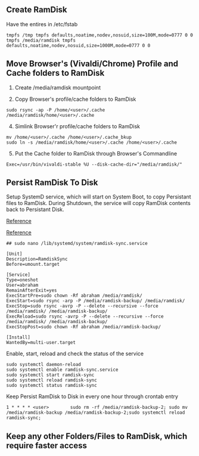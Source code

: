 ## Create RamDisk

Have the entires in /etc/fstab

    tmpfs /tmp tmpfs defaults,noatime,nodev,nosuid,size=100M,mode=0777 0 0
    tmpfs /media/ramdisk tmpfs defaults,noatime,nodev,nosuid,size=1000M,mode=0777 0 0

## Move Browser's (Vivaldi/Chrome) Profile and Cache folders to RamDisk

  1. Create /media/ramdisk mountpoint
  
  3. Copy Browser's profile/cache folders to RamDisk
  
    sudo rsync -ap -P /home/<user>/.cache /media/ramdisk/home/<user>/.cache
    
  4. Simlink Browser'r profile/cache folders to RamDisk
  
    mv /home/<user>/.cache /home/<user>/.cache_bkup
    sudo ln -s /media/ramdisk/home/<user>/.cache /home/<user>/.cache
  
  5. Put the Cache folder to RamDisk through Browser's Commandline
  
    Exec=/usr/bin/vivaldi-stable %U --disk-cache-dir="/media/ramdisk/"

## Persist RamDisk To Disk

Setup SystemD service, which will start on System Boot, to copy Persistant files to RamDisk.
During Shutdown, the service will copy RamDisk contents back to Persistant Disk.

[Reference](https://docs.observium.org/persistent_ramdisk/)

[Reference](https://linuxhint.com/ramdisk_ubuntu_1804/)

    ## sudo nano /lib/systemd/system/ramdisk-sync.service
    
    [Unit]
    Description=RamdiskSync
    Before=umount.target

    [Service]
    Type=oneshot
    User=abraham
    RemainAfterExit=yes
    ExecStartPre=sudo chown -Rf abraham /media/ramdisk/
    ExecStart=sudo rsync -arp -P /media/ramdisk-backup/ /media/ramdisk/
    ExecStop=sudo rsync -avrp -P --delete --recursive --force /media/ramdisk/ /media/ramdisk-backup/
    ExecReload=sudo rsync -avrp -P --delete --recursive --force /media/ramdisk/ /media/ramdisk-backup/
    ExecStopPost=sudo chown -Rf abraham /media/ramdisk-backup/

    [Install]
    WantedBy=multi-user.target

Enable, start, reload and check the status of the service

    sudo systemctl daemon-reload
    sudo systemctl enable ramdisk-sync.service
    sudo systemctl start ramdisk-sync
    sudo systemctl reload ramdisk-sync
    sudo systemctl status ramdisk-sync

Keep Persist RamDisk to Disk in every one hour through crontab entry

    1 * * * * <user>        sudo rm -rf /media/ramdisk-backup-2; sudo mv /media/ramdisk-backup /media/ramdisk-backup-2;sudo systemctl reload ramdisk-sync; 


## Keep any other Folders/Files to RamDisk, which require faster access

